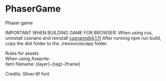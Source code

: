 # PhaserGame
Phaser game

IMPORTANT WHEN BUILDING GAME FOR BROWSER:
When using css, uninstall cssnano and reinstall cssnano@4.1.11
After running npm run build, copy the dist folder to the ./resources/app folder

Rules for assets<br>
When using Aseprite:<br>
    item filename: {layer}-{tag}-{frame}


Credits:
    Silver.ttf font